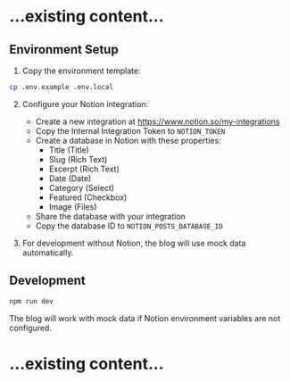 # ...existing content...

## Environment Setup

1. Copy the environment template:
```bash
cp .env.example .env.local
```

2. Configure your Notion integration:
   - Create a new integration at https://www.notion.so/my-integrations
   - Copy the Internal Integration Token to `NOTION_TOKEN`
   - Create a database in Notion with these properties:
     - Title (Title)
     - Slug (Rich Text)
     - Excerpt (Rich Text)
     - Date (Date)
     - Category (Select)
     - Featured (Checkbox)
     - Image (Files)
   - Share the database with your integration
   - Copy the database ID to `NOTION_POSTS_DATABASE_ID`

3. For development without Notion, the blog will use mock data automatically.

## Development

```bash
npm run dev
```

The blog will work with mock data if Notion environment variables are not configured.

# ...existing content...
